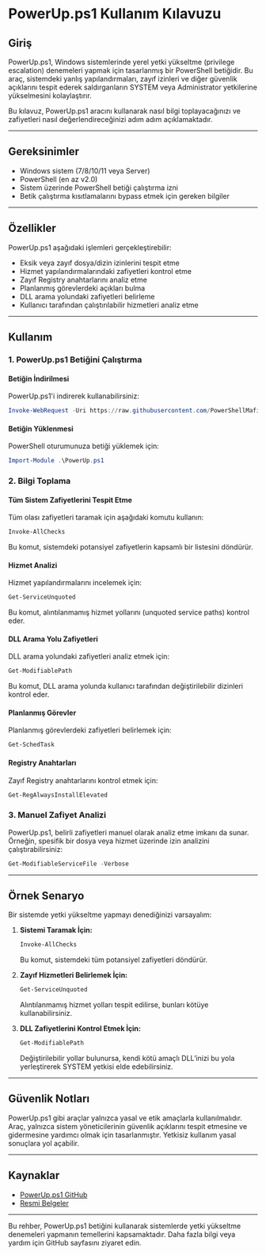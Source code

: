 # PowerUp.ps1 Kullanım Kılavuzu

## Giriş
PowerUp.ps1, Windows sistemlerinde yerel yetki yükseltme (privilege escalation) denemeleri yapmak için tasarlanmış bir PowerShell betiğidir. Bu araç, sistemdeki yanlış yapılandırmaları, zayıf izinleri ve diğer güvenlik açıklarını tespit ederek saldırganların SYSTEM veya Administrator yetkilerine yükselmesini kolaylaştırır.

Bu kılavuz, PowerUp.ps1 aracını kullanarak nasıl bilgi toplayacağınızı ve zafiyetleri nasıl değerlendireceğinizi adım adım açıklamaktadır.

---

## Gereksinimler
- Windows sistem (7/8/10/11 veya Server)
- PowerShell (en az v2.0)
- Sistem üzerinde PowerShell betiği çalıştırma izni
- Betik çalıştırma kısıtlamalarını bypass etmek için gereken bilgiler

---

## Özellikler
PowerUp.ps1 aşağıdaki işlemleri gerçekleştirebilir:
- Eksik veya zayıf dosya/dizin izinlerini tespit etme
- Hizmet yapılandırmalarındaki zafiyetleri kontrol etme
- Zayıf Registry anahtarlarını analiz etme
- Planlanmış görevlerdeki açıkları bulma
- DLL arama yolundaki zafiyetleri belirleme
- Kullanıcı tarafından çalıştırılabilir hizmetleri analiz etme

---

## Kullanım
### 1. **PowerUp.ps1 Betiğini Çalıştırma**
#### Betiğin İndirilmesi
PowerUp.ps1'i indirerek kullanabilirsiniz:
```powershell
Invoke-WebRequest -Uri https://raw.githubusercontent.com/PowerShellMafia/PowerSploit/master/Privesc/PowerUp.ps1 -OutFile PowerUp.ps1
```

#### Betiğin Yüklenmesi
PowerShell oturumunuza betiği yüklemek için:
```powershell
Import-Module .\PowerUp.ps1
```

### 2. **Bilgi Toplama**
#### Tüm Sistem Zafiyetlerini Tespit Etme
Tüm olası zafiyetleri taramak için aşağıdaki komutu kullanın:
```powershell
Invoke-AllChecks
```
Bu komut, sistemdeki potansiyel zafiyetlerin kapsamlı bir listesini döndürür.

#### Hizmet Analizi
Hizmet yapılandırmalarını incelemek için:
```powershell
Get-ServiceUnquoted
```
Bu komut, alıntılanmamış hizmet yollarını (unquoted service paths) kontrol eder.

#### DLL Arama Yolu Zafiyetleri
DLL arama yolundaki zafiyetleri analiz etmek için:
```powershell
Get-ModifiablePath
```
Bu komut, DLL arama yolunda kullanıcı tarafından değiştirilebilir dizinleri kontrol eder.

#### Planlanmış Görevler
Planlanmış görevlerdeki zafiyetleri belirlemek için:
```powershell
Get-SchedTask
```

#### Registry Anahtarları
Zayıf Registry anahtarlarını kontrol etmek için:
```powershell
Get-RegAlwaysInstallElevated
```

### 3. **Manuel Zafiyet Analizi**
PowerUp.ps1, belirli zafiyetleri manuel olarak analiz etme imkanı da sunar. Örneğin, spesifik bir dosya veya hizmet üzerinde izin analizini çalıştırabilirsiniz:
```powershell
Get-ModifiableServiceFile -Verbose
```

---

## Örnek Senaryo
Bir sistemde yetki yükseltme yapmayı denediğinizi varsayalım:
1. **Sistemi Taramak İçin:**
   ```powershell
   Invoke-AllChecks
   ```
   Bu komut, sistemdeki tüm potansiyel zafiyetleri döndürür.

2. **Zayıf Hizmetleri Belirlemek İçin:**
   ```powershell
   Get-ServiceUnquoted
   ```
   Alıntılanmamış hizmet yolları tespit edilirse, bunları kötüye kullanabilirsiniz.

3. **DLL Zafiyetlerini Kontrol Etmek İçin:**
   ```powershell
   Get-ModifiablePath
   ```
   Değiştirilebilir yollar bulunursa, kendi kötü amaçlı DLL’inizi bu yola yerleştirerek SYSTEM yetkisi elde edebilirsiniz.

---

## Güvenlik Notları
PowerUp.ps1 gibi araçlar yalnızca yasal ve etik amaçlarla kullanılmalıdır. Araç, yalnızca sistem yöneticilerinin güvenlik açıklarını tespit etmesine ve gidermesine yardımcı olmak için tasarlanmıştır. Yetkisiz kullanım yasal sonuçlara yol açabilir.

---

## Kaynaklar
- [PowerUp.ps1 GitHub](https://github.com/PowerShellMafia/PowerSploit/tree/master/Privesc)
- [Resmi Belgeler](https://github.com/PowerShellMafia/PowerSploit)

---

Bu rehber, PowerUp.ps1 betiğini kullanarak sistemlerde yetki yükseltme denemeleri yapmanın temellerini kapsamaktadır. Daha fazla bilgi veya yardım için GitHub sayfasını ziyaret edin.
